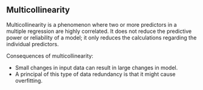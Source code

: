 ## Multicollinearity

Multicollinearity is a phenomenon where two or more predictors in a multiple regression are highly correlated. It does not reduce the predictive power or reliability of a model; it only reduces the calculations regarding the individual predictors.

Consequences of multicollinearity:
* Small changes in input data can result in large changes in model.
* A principal of this type of data redundancy is that it might cause overfitting.
